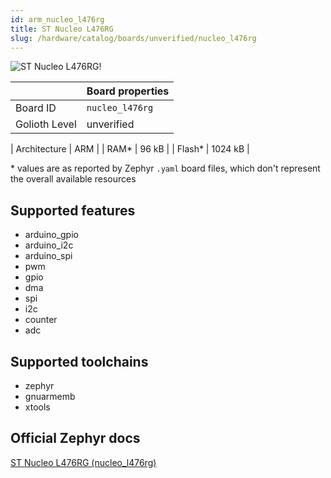 ```yaml
---
id: arm_nucleo_l476rg
title: ST Nucleo L476RG
slug: /hardware/catalog/boards/unverified/nucleo_l476rg
---
```


[//]: # (This is an auto-generated file, do not edit! Changes to it will be lost upon re-generation)

![ST Nucleo L476RG!](/img/boards/arm/nucleo_l476rg.jpg "ST Nucleo L476RG")

|                | Board properties     |
| -------------  | -------------------- |
| Board ID       | `nucleo_l476rg` |
| Golioth Level  | unverified       |

| Architecture   | ARM |
| RAM*           | 96 kB |
| Flash*         | 1024 kB |

\* values are as reported by Zephyr `.yaml` board files, which don't represent the overall available resources



## Supported features

* arduino_gpio
* arduino_i2c
* arduino_spi
* pwm
* gpio
* dma
* spi
* i2c
* counter
* adc

## Supported toolchains

* zephyr
* gnuarmemb
* xtools

## Official Zephyr docs

[ST Nucleo L476RG (nucleo_l476rg)](https://docs.zephyrproject.org/latest/boards/arm/nucleo_l476rg/doc/index.html)
